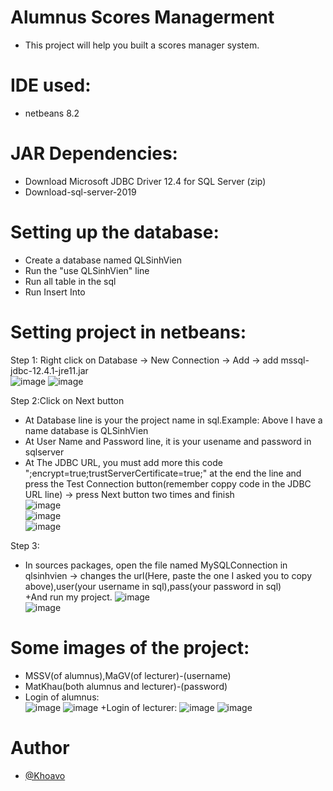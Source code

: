 # Alumnus Scores Managerment
+ This project will help you built a scores manager system.
# IDE used:
+  netbeans 8.2
# JAR Dependencies:
  + Download Microsoft JDBC Driver 12.4 for SQL Server (zip)
  + Download-sql-server-2019
# Setting up the database:
  + Create a database named QLSinhVien  
  + Run the "use QLSinhVien" line  
  + Run all table in the sql  
  + Run Insert Into  
# Setting project in netbeans:
   Step 1: Right click on Database -> New Connection -> Add -> add mssql-jdbc-12.4.1-jre11.jar        
  ![image](https://github.com/Khoavo26042004/AlumnusScoresManagerment/assets/154489298/33f8949d-9a11-44a8-818a-df35917d8b40) 
  ![image](https://github.com/Khoavo26042004/AlumnusScoresManagerment/assets/154489298/21397bed-b151-42a4-9223-1437dd8fbca4)  
  
   Step 2:Click on Next button  
  + At Database line is your the project name in sql.Example: Above I have a name database is QLSinhVien  
  + At User Name and Password line, it is your usename and password in sqlserver  
  + At The JDBC URL, you must add more this code ";encrypt=true;trustServerCertificate=true;" at the end the line and press the Test Connection button(remember coppy code in the JDBC URL line) -> press Next button two times and finish   
    ![image](https://github.com/Khoavo26042004/AlumnusScoresManagerment/assets/154489298/84eae431-2bde-421f-a5ed-9c45b1c60593)  
    ![image](https://github.com/Khoavo26042004/AlumnusScoresManagerment/assets/154489298/58f1cd06-2a2d-48ac-b6b6-d88f26075861)  
    ![image](https://github.com/Khoavo26042004/AlumnusScoresManagerment/assets/154489298/c268baf3-8654-4894-8662-97855353edfd)  

  Step 3: 
  + In sources packages, open the file named MySQLConnection in qlsinhvien -> changes the url(Here, paste the one I asked you to copy above),user(your username in sql),pass(your password in sql)  
  +And run my project.
![image](https://github.com/Khoavo26042004/AlumnusScoresManagerment/assets/154489298/ad1244b1-8ca6-485c-9a66-159e5634f8f9)  
![image](https://github.com/Khoavo26042004/AlumnusScoresManagerment/assets/154489298/35a82c4f-a344-4432-ad3d-c04d359efe48)  

# Some images of the project: 
  + MSSV(of alumnus),MaGV(of lecturer)-(username)
  + MatKhau(both alumnus and lecturer)-(password)
  + Login of alumnus:  
  ![image](https://github.com/Khoavo26042004/AlumnusScoresManagerment/assets/154489298/f9ed7d79-2e4d-4693-8b17-cde46ff2affd)
  ![image](https://github.com/Khoavo26042004/AlumnusScoresManagerment/assets/154489298/db1e7c7e-1dd3-413b-893b-d20c4186acfa)
  +Login of lecturer:
  ![image](https://github.com/Khoavo26042004/AlumnusScoresManagerment/assets/154489298/82451fee-4632-4bb1-89af-6c1e494e5f77)
  ![image](https://github.com/Khoavo26042004/AlumnusScoresManagerment/assets/154489298/ca533f5f-da4d-4f84-9686-8bf6682e2246)

# Author
- [@Khoavo](https://github.com/Khoavo26042004)

   
  


